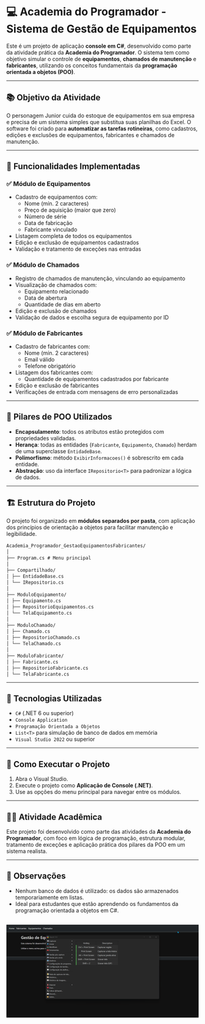 # 💻 Academia do Programador - Sistema de Gestão de Equipamentos

Este é um projeto de aplicação **console em C#**, desenvolvido como parte da atividade prática da **Academia do Programador**. O sistema tem como objetivo simular o controle de **equipamentos**, **chamados de manutenção** e **fabricantes**, utilizando os conceitos fundamentais da **programação orientada a objetos (POO)**.

---

## 📚 Objetivo da Atividade

O personagem Junior cuida do estoque de equipamentos em sua empresa e precisa de um sistema simples que substitua suas planilhas do Excel. O software foi criado para **automatizar as tarefas rotineiras**, como cadastros, edições e exclusões de equipamentos, fabricantes e chamados de manutenção.

---

## 🧩 Funcionalidades Implementadas

### ✅ Módulo de Equipamentos
- Cadastro de equipamentos com:
  - Nome (mín. 2 caracteres)
  - Preço de aquisição (maior que zero)
  - Número de série
  - Data de fabricação
  - Fabricante vinculado
- Listagem completa de todos os equipamentos
- Edição e exclusão de equipamentos cadastrados
- Validação e tratamento de exceções nas entradas

### ✅ Módulo de Chamados
- Registro de chamados de manutenção, vinculando ao equipamento
- Visualização de chamados com:
  - Equipamento relacionado
  - Data de abertura
  - Quantidade de dias em aberto
- Edição e exclusão de chamados
- Validação de dados e escolha segura de equipamento por ID

### ✅ Módulo de Fabricantes
- Cadastro de fabricantes com:
  - Nome (mín. 2 caracteres)
  - Email válido
  - Telefone obrigatório
- Listagem dos fabricantes com:
  - Quantidade de equipamentos cadastrados por fabricante
- Edição e exclusão de fabricantes
- Verificações de entrada com mensagens de erro personalizadas

---

## 🧠 Pilares de POO Utilizados

- **Encapsulamento**: todos os atributos estão protegidos com propriedades validadas.
- **Herança**: todas as entidades (`Fabricante`, `Equipamento`, `Chamado`) herdam de uma superclasse `EntidadeBase`.
- **Polimorfismo**: método `ExibirInformacoes()` é sobrescrito em cada entidade.
- **Abstração**: uso da interface `IRepositorio<T>` para padronizar a lógica de dados.

---

## 🏗️ Estrutura do Projeto

O projeto foi organizado em **módulos separados por pasta**, com aplicação dos princípios de orientação a objetos para facilitar manutenção e legibilidade.

```
Academia_Programador_GestaoEquipamentosFabricantes/
│
├── Program.cs # Menu principal
│
├── Compartilhado/
│ ├── EntidadeBase.cs
│ └── IRepositorio.cs
│
├── ModuloEquipamento/
│ ├── Equipamento.cs
│ ├── RepositorioEquipamentos.cs
│ └── TelaEquipamento.cs
│
├── ModuloChamado/
│ ├── Chamado.cs
│ ├── RepositorioChamado.cs
│ └── TelaChamado.cs
│
├── ModuloFabricante/
│ ├── Fabricante.cs
│ ├── RepositorioFabricante.cs
│ └── TelaFabricante.cs
```

---

## 🚀 Tecnologias Utilizadas

- `C#` (.NET 6 ou superior)
- `Console Application`
- `Programação Orientada a Objetos`
- `List<T>` para simulação de banco de dados em memória
- `Visual Studio 2022` ou superior

---

## 🏁 Como Executar o Projeto

1. Abra o Visual Studio.
2. Execute o projeto como **Aplicação de Console (.NET)**.
3. Use as opções do menu principal para navegar entre os módulos.

---

## 👨‍🏫 Atividade Acadêmica

Este projeto foi desenvolvido como parte das atividades da **Academia do Programador**, com foco em lógica de programação, estrutura modular, tratamento de exceções e aplicação prática dos pilares da POO em um sistema realista.

---

## 📌 Observações

- Nenhum banco de dados é utilizado: os dados são armazenados temporariamente em listas.
- Ideal para estudantes que estão aprendendo os fundamentos da programação orientada a objetos em C#.

![Fluxo de sucesso](./GestaoEquipamentosWeb/gestaoequipamentos.gif)
---


